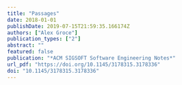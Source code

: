 ```yaml
---
title: "Passages"
date: 2018-01-01
publishDate: 2019-07-15T21:59:35.166174Z
authors: ["Alex Groce"]
publication_types: ["2"]
abstract: ""
featured: false
publication: "*ACM SIGSOFT Software Engineering Notes*"
url_pdf: "https://doi.org/10.1145/3178315.3178336"
doi: "10.1145/3178315.3178336"
---
```


